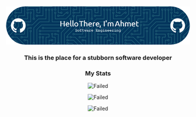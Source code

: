 <p align="center">
  <img
    src="https://github.com/ahmettakcan/ahmettakcan/blob/main/img/github-header-image.png"
    alt="Failed"
  />
</p>

<h3 align="center"> This is the place for a stubborn software developer </h3>


<h3 align="center">My Stats</h3>

<p align="center">
  <img
    src="http://github-readme-streak-stats.herokuapp.com?user=ahmettakcan&theme=gotham&hide_border=true&date_format=%5BY%20%5DM%20j)"
    alt="Failed"
  />
</p>

<p align="center">
  <img
    src="https://github-readme-stats.vercel.app/api?username=ahmettakcan&theme=gotham&hide_border=true"
    alt="Failed"
  />
</p>

<p align="center">
  <img
    src="https://github-readme-stats.vercel.app/api/top-langs?username=ahmettakcan&show_icons=true&theme=gotham&layout=compact&count_private=true&hide_border=true"
    alt="Failed"
  />
</p>
